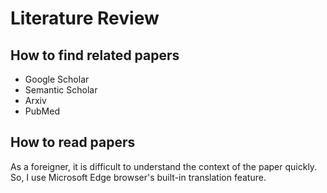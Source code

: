 # Literature Review

## How to find related papers

- Google Scholar
- Semantic Scholar
- Arxiv
- PubMed

## How to read papers

As a foreigner, it is difficult to understand the context of the paper quickly.
So, I use Microsoft Edge browser's built-in translation feature.
